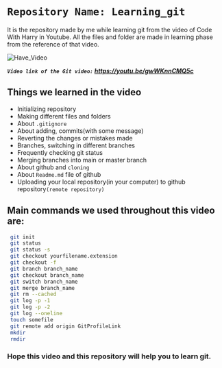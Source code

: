 #  `Repository Name: Learning_git`

It is the repository made by me while learning git from the video of Code With Harry in Youtube. All the files and folder are made in learning phase from the reference of that video. 

![Have_Video](https://img.shields.io/badge/Have_Video!-Yes-54b09f.svg)

***`Video link of the Git video:` https://youtu.be/gwWKnnCMQ5c***

## Things we learned in the video
 - Initializing repository
 - Making different files and folders
 - About `.gitignore`
 - About adding, commits(with some message)
 - Reverting the changes or mistakes made
 - Branches, switching in different branches
 - Frequently checking git status
 - Merging branches into main or master branch
 - About github and `cloning`
 - About `Readme.md` file of github
 - Uploading your local repository(in your computer) to github repository`(remote repository)`

## Main commands we used throughout this video are:
```sh
 git init
 git status
 git status -s
 git checkout yourfilename.extension
 git checkout -f
 git branch branch_name
 git checkout branch_name
 git switch branch_name
 git merge branch_name
 git rm --cached
 git log -p -1
 git log -p -2
 git log --oneline
 touch somefile
 git remote add origin GitProfileLink
 mkdir
 rmdir
```
### Hope this video and this repository will help you to learn git.

